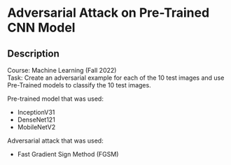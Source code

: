 # Adversarial Attack on Pre-Trained CNN Model
## Description
Course: Machine Learning (Fall 2022) <br />
Task: Create an adversarial example for each of the 10 test images and use Pre-Trained models to classify the 10 test images.  

Pre-trained model that was used:  
- InceptionV31
- DenseNet121
- MobileNetV2

Adversarial attack that was used:
- Fast Gradient Sign Method (FGSM)

